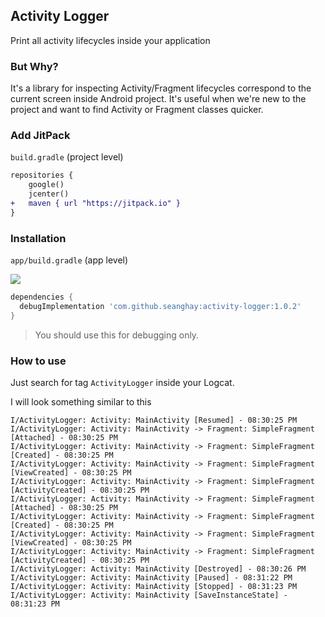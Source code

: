 ## Activity Logger

Print all activity lifecycles inside your application

### But Why?

It's a library for inspecting Activity/Fragment lifecycles correspond to the current screen inside Android project. It's useful when we're new to the project and want to find Activity or Fragment classes quicker.


### Add JitPack

`build.gradle` (project level)

```diff
repositories {
    google()
    jcenter()
+   maven { url "https://jitpack.io" }
}
```


### Installation

`app/build.gradle` (app level)

[![](https://jitpack.io/v/seanghay/activity-logger.svg)](https://jitpack.io/#seanghay/activity-logger)

```groovy
dependencies {
  debugImplementation 'com.github.seanghay:activity-logger:1.0.2'
}
```

> You should use this for debugging only.

### How to use

Just search for tag `ActivityLogger` inside your Logcat.

I will look something similar to this

```
I/ActivityLogger: Activity: MainActivity [Resumed] - 08:30:25 PM
I/ActivityLogger: Activity: MainActivity -> Fragment: SimpleFragment [Attached] - 08:30:25 PM
I/ActivityLogger: Activity: MainActivity -> Fragment: SimpleFragment [Created] - 08:30:25 PM
I/ActivityLogger: Activity: MainActivity -> Fragment: SimpleFragment [ViewCreated] - 08:30:25 PM
I/ActivityLogger: Activity: MainActivity -> Fragment: SimpleFragment [ActivityCreated] - 08:30:25 PM
I/ActivityLogger: Activity: MainActivity -> Fragment: SimpleFragment [Attached] - 08:30:25 PM
I/ActivityLogger: Activity: MainActivity -> Fragment: SimpleFragment [Created] - 08:30:25 PM
I/ActivityLogger: Activity: MainActivity -> Fragment: SimpleFragment [ViewCreated] - 08:30:25 PM
I/ActivityLogger: Activity: MainActivity -> Fragment: SimpleFragment [ActivityCreated] - 08:30:25 PM
I/ActivityLogger: Activity: MainActivity [Destroyed] - 08:30:26 PM
I/ActivityLogger: Activity: MainActivity [Paused] - 08:31:22 PM
I/ActivityLogger: Activity: MainActivity [Stopped] - 08:31:23 PM
I/ActivityLogger: Activity: MainActivity [SaveInstanceState] - 08:31:23 PM
```
